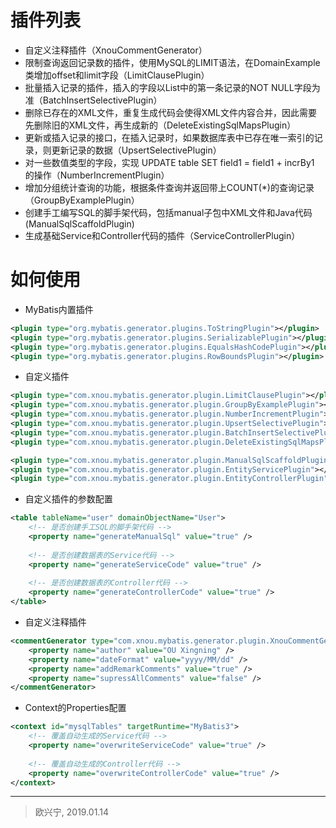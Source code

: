 
# 插件列表

  - 自定义注释插件（XnouCommentGenerator）
  - 限制查询返回记录数的插件，使用MySQL的LIMIT语法，在DomainExample类增加offset和limit字段（LimitClausePlugin）
  - 批量插入记录的插件，插入的字段以List中的第一条记录的NOT NULL字段为准（BatchInsertSelectivePlugin）
  - 删除已存在的XML文件，重复生成代码会使得XML文件内容合并，因此需要先删除旧的XML文件，再生成新的（DeleteExistingSqlMapsPlugin）
  - 更新或插入记录的接口，在插入记录时，如果数据库表中已存在唯一索引的记录，则更新记录的数据（UpsertSelectivePlugin）
  - 对一些数值类型的字段，实现 UPDATE table SET field1 = field1 + incrBy1 的操作（NumberIncrementPlugin）
  - 增加分组统计查询的功能，根据条件查询并返回带上COUNT(*)的查询记录（GroupByExamplePlugin）
  - 创建手工编写SQL的脚手架代码，包括manual子包中XML文件和Java代码 (ManualSqlScaffoldPlugin)
  - 生成基础Service和Controller代码的插件（ServiceControllerPlugin）
  
  
# 如何使用

  - MyBatis内置插件
  
  ```xml
  <plugin type="org.mybatis.generator.plugins.ToStringPlugin"></plugin>
  <plugin type="org.mybatis.generator.plugins.SerializablePlugin"></plugin>
  <plugin type="org.mybatis.generator.plugins.EqualsHashCodePlugin"></plugin>
  <plugin type="org.mybatis.generator.plugins.RowBoundsPlugin"></plugin>
  ```
  
  - 自定义插件
  
  ```xml
  <plugin type="com.xnou.mybatis.generator.plugin.LimitClausePlugin"></plugin>
  <plugin type="com.xnou.mybatis.generator.plugin.GroupByExamplePlugin"></plugin>
  <plugin type="com.xnou.mybatis.generator.plugin.NumberIncrementPlugin"></plugin>
  <plugin type="com.xnou.mybatis.generator.plugin.UpsertSelectivePlugin"></plugin>
  <plugin type="com.xnou.mybatis.generator.plugin.BatchInsertSelectivePlugin"></plugin>
  <plugin type="com.xnou.mybatis.generator.plugin.DeleteExistingSqlMapsPlugin"></plugin>
  
  <plugin type="com.xnou.mybatis.generator.plugin.ManualSqlScaffoldPlugin"></plugin>
  <plugin type="com.xnou.mybatis.generator.plugin.EntityServicePlugin"></plugin>
  <plugin type="com.xnou.mybatis.generator.plugin.EntityControllerPlugin"></plugin>
  ```
  
  - 自定义插件的参数配置
  
  ```xml
  <table tableName="user" domainObjectName="User">
      <!-- 是否创建手工SQL的脚手架代码 -->
      <property name="generateManualSql" value="true" /> 
      
      <!-- 是否创建数据表的Service代码 -->
      <property name="generateServiceCode" value="true" /> 
      
      <!-- 是否创建数据表的Controller代码 -->
      <property name="generateControllerCode" value="true" />
  </table>
  ```
  
  - 自定义注释插件
  
  ```xml
  <commentGenerator type="com.xnou.mybatis.generator.plugin.XnouCommentGenerator">
      <property name="author" value="OU Xingning" />
      <property name="dateFormat" value="yyyy/MM/dd" />
      <property name="addRemarkComments" value="true" />
      <property name="supressAllComments" value="false" />
  </commentGenerator>
  ```
  
  - Context的Properties配置
  
  ```xml
  <context id="mysqlTables" targetRuntime="MyBatis3">
      <!-- 覆盖自动生成的Service代码 -->
      <property name="overwriteServiceCode" value="true" />
      
      <!-- 覆盖自动生成的Controller代码 -->
      <property name="overwriteControllerCode" value="true" />
  </context>
  ```
  
---
> 欧兴宁, 2019.01.14

